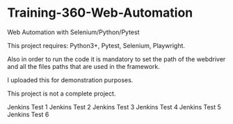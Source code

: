 # Training-360-Web-Automation
Web Automation with Selenium/Python/Pytest


This project requires: Python3+, Pytest, Selenium, Playwright.

Also in order to run the code it is mandatory to set the path of the webdriver and all the files paths that are used in the framework.

I uploaded this for demonstration purposes.

This project is not a complete project.

Jenkins Test 1
Jenkins Test 2
Jenkins Test 3
Jenkins Test 4
Jenkins Test 5
Jenkins Test 6
